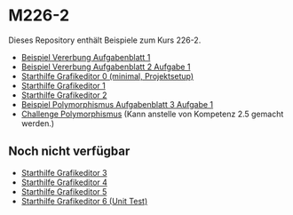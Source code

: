 # M226-2

Dieses Repository enthält Beispiele zum Kurs 226-2. 

- [Beispiel Vererbung Aufgabenblatt 1](src/main/java/vererbung_1/)
- [Beispiel Vererbung Aufgabenblatt 2 Aufgabe 1](src/main/java/vererbung_2/)
- [Starthilfe Grafikeditor 0 (minimal, Projektsetup)](src/main/java/grafikeditor_0/)
- [Starthilfe Grafikeditor 1](src/main/java/grafikeditor_1/)
- [Starthilfe Grafikeditor 2](src/main/java/grafikeditor_2/)
- [Beispiel Polymorphismus Aufgabenblatt 3 Aufgabe 1](src/main/java/polymorphismus_1/)
- [Challenge Polymorphismus](src/main/java/challenge_1) (Kann anstelle von Kompetenz 2.5 gemacht werden.)

## Noch nicht verfügbar

- [Starthilfe Grafikeditor 3](src/main/java/grafikeditor_3/)
- [Starthilfe Grafikeditor 4](src/main/java/grafikeditor_4/)
- [Starthilfe Grafikeditor 5](src/main/java/grafikeditor_5/)
- [Starthilfe Grafikeditor 6 (Unit Test)](src/main/java/grafikeditor_6/)